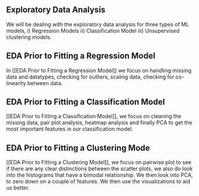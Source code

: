 ## Exploratory Data Analysis

We will be dealing with the exploratory data analysis for three types of ML models, 
i) Regression Models
ii) Classification Model 
iii) Unsupervised clustering models. 

## EDA Prior to Fitting a Regression Model
In [[EDA Prior to Fitting a Regression Model]] we focus on handling missing data and datatypes, checking for outliers, scaling data, checking for co-linearity between data. 

## EDA Prior to Fitting a Classification Model
[[EDA Prior to Fitting a Classification Model]], we focus on cleaning the missing data, pair plot analysis, heatmap analysis and finally PCA to get the most important features in our classification model.

## EDA Prior to Fitting a Clustering Mode
[[EDA Prior to Fitting a Clustering Model]], we focus on pairwise plot to see if there are any clear distinctions between the scatter plots, we also do look into the histograms that have a bimodal relationship. We then look into PCA, to zero down on a couple of features. We then use the visualizations to aid us better. 
